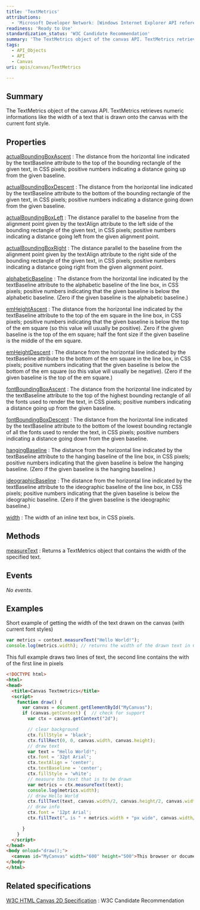 ```yaml
---
title: 'TextMetrics'
attributions:
  - 'Microsoft Developer Network: [Windows Internet Explorer API reference Article](http://msdn.microsoft.com/en-us/library/ie/hh828809%28v=vs.85%29.aspx)'
readiness: 'Ready to Use'
standardization_status: 'W3C Candidate Recommendation'
summary: 'The TextMetrics object of the canvas API. TextMetrics retrieves numeric informations like the width of a text that is drawn onto the canvas with the current font style.'
tags:
  - API_Objects
  - API
  - Canvas
uri: apis/canvas/TextMetrics

---
```

## Summary

The TextMetrics object of the canvas API. TextMetrics retrieves numeric informations like the width of a text that is drawn onto the canvas with the current font style.

## Properties

[actualBoundingBoxAscent](/apis/canvas/TextMetrics/actualBoundingBoxAscent)
:   The distance from the horizontal line indicated by the textBaseline attribute to the top of the bounding rectangle of the given text, in CSS pixels; positive numbers indicating a distance going up from the given baseline.

[actualBoundingBoxDescent](/apis/canvas/TextMetrics/actualBoundingBoxDescent)
:   The distance from the horizontal line indicated by the textBaseline attribute to the bottom of the bounding rectangle of the given text, in CSS pixels; positive numbers indicating a distance going down from the given baseline.

[actualBoundingBoxLeft](/apis/canvas/TextMetrics/actualBoundingBoxLeft)
:   The distance parallel to the baseline from the alignment point given by the textAlign attribute to the left side of the bounding rectangle of the given text, in CSS pixels; positive numbers indicating a distance going left from the given alignment point.

[actualBoundingBoxRight](/apis/canvas/TextMetrics/actualBoundingBoxRight)
:   The distance parallel to the baseline from the alignment point given by the textAlign attribute to the right side of the bounding rectangle of the given text, in CSS pixels; positive numbers indicating a distance going right from the given alignment point.

[alphabeticBaseline](/apis/canvas/TextMetrics/alphabeticBaseline)
:   The distance from the horizontal line indicated by the textBaseline attribute to the alphabetic baseline of the line box, in CSS pixels; positive numbers indicating that the given baseline is below the alphabetic baseline. (Zero if the given baseline is the alphabetic baseline.)

[emHeightAscent](/apis/canvas/TextMetrics/emHeightAscent)
:   The distance from the horizontal line indicated by the textBaseline attribute to the top of the em square in the line box, in CSS pixels; positive numbers indicating that the given baseline is below the top of the em square (so this value will usually be positive). Zero if the given baseline is the top of the em square; half the font size if the given baseline is the middle of the em square.

[emHeightDescent](/apis/canvas/TextMetrics/emHeightDescent)
:   The distance from the horizontal line indicated by the textBaseline attribute to the bottom of the em square in the line box, in CSS pixels; positive numbers indicating that the given baseline is below the bottom of the em square (so this value will usually be negative). (Zero if the given baseline is the top of the em square.)

[fontBoundingBoxAscent](/apis/canvas/TextMetrics/fontBoundingBoxAscent)
:   The distance from the horizontal line indicated by the textBaseline attribute to the top of the highest bounding rectangle of all the fonts used to render the text, in CSS pixels; positive numbers indicating a distance going up from the given baseline.

[fontBoundingBoxDescent](/apis/canvas/TextMetrics/fontBoundingBoxDescent)
:   The distance from the horizontal line indicated by the textBaseline attribute to the bottom of the lowest bounding rectangle of all the fonts used to render the text, in CSS pixels; positive numbers indicating a distance going down from the given baseline.

[hangingBaseline](/apis/canvas/TextMetrics/hangingBaseline)
:   The distance from the horizontal line indicated by the textBaseline attribute to the hanging baseline of the line box, in CSS pixels; positive numbers indicating that the given baseline is below the hanging baseline. (Zero if the given baseline is the hanging baseline.)

[ideographicBaseline](/apis/canvas/TextMetrics/ideographicBaseline)
:   The distance from the horizontal line indicated by the textBaseline attribute to the ideographic baseline of the line box, in CSS pixels; positive numbers indicating that the given baseline is below the ideographic baseline. (Zero if the given baseline is the ideographic baseline.)

[width](/apis/canvas/TextMetrics/width)
:   The width of an inline text box, in CSS pixels.

## Methods

[measureText](/apis/canvas/TextMetrics/measureText)
:   Returns a TextMetrics object that contains the width of the specified text.

## Events

*No events.*

## Examples

Short example of getting the width of the text drawn on the canvas (with current font styles)

``` js
var metrics = context.measureText("Hello World!");
console.log(metrics.width); // returns the width of the drawn text in CSS pixels
```

This full example draws two lines of text, the second line contains the with of the first line in pixels

``` html
<!DOCTYPE html>
<html>
<head>
  <title>Canvas Textmetrics</title>
  <script>
    function draw() {
      var canvas = document.getElementById("MyCanvas");
      if (canvas.getContext) {  // check for support
        var ctx = canvas.getContext("2d");

        // clear background
        ctx.fillStyle = 'black';
        ctx.fillRect(0, 0, canvas.width, canvas.height);
        // draw text
        var text = "Hello World!";
        ctx.font = '32pt Arial';
        ctx.textAlign = 'center';
        ctx.textBaseline = 'center';
        ctx.fillStyle = 'white';
        // measure the text that is to be drawn
        var metrics = ctx.measureText(text);
        console.log(metrics.width);
        // draw Hello World
        ctx.fillText(text, canvas.width/2, canvas.height/2, canvas.width, canvas.height);
        // draw info
        ctx.font = '12pt Arial';
        ctx.fillText("… is " + metrics.width + "px wide", canvas.width/2, canvas.height/2+25, canvas.width, canvas.height);

      }
    }
  </script>
</head>
<body onload="draw();">
  <canvas id="MyCanvas" width="600" height="500">This browser or document mode doesn't support canvas</canvas>
</body>
</html>
```

## Related specifications

[W3C HTML Canvas 2D Specification](http://www.w3.org/TR/2012/CR-2dcontext-20121217/)
:   W3C Candidate Recommendation
